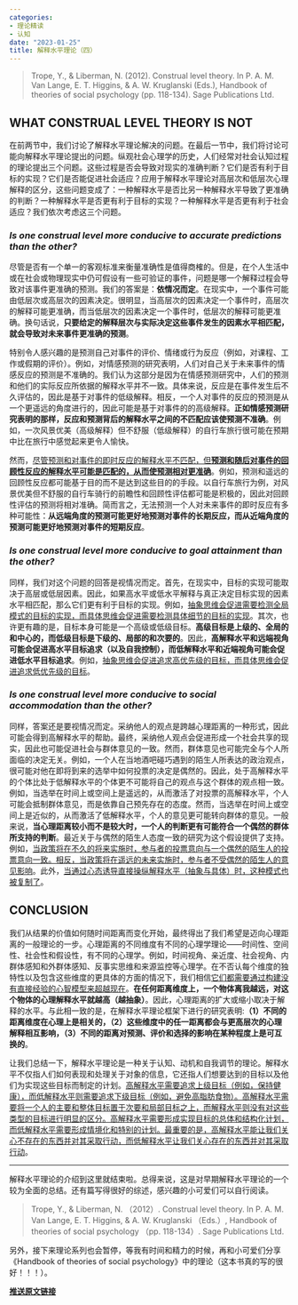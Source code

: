 ```yaml
---
categories:
- 理论精读
- 认知
date: "2023-01-25"
title: 解释水平理论（四）
---
```


> Trope, Y., & Liberman, N. (2012). Construal level theory. In P. A. M. Van Lange, E. T. Higgins, & A. W. Kruglanski (Eds.), Handbook of theories of social psychology (pp. 118-134). Sage Publications Ltd. 

<!--more-->

## WHAT CONSTRUAL LEVEL THEORY IS NOT 

在前两节中，我们讨论了解释水平理论解决的问题。在最后一节中，我们将讨论可能向解释水平理论提出的问题。纵观社会心理学的历史，人们经常对社会认知过程的理论提出三个问题。这些过程是否会导致对现实的准确判断？它们是否有利于目标的实现？它们是否能促进社会适应？应用于解释水平理论对高层次和低层次心理解释的区分，这些问题变成了：一种解释水平是否比另一种解释水平导致了更准确的判断？一种解释水平是否更有利于目标的实现？一种解释水平是否更有利于社会适应？我们依次考虑这三个问题。

### *Is one construal level more conducive to accurate predictions than the other?*

尽管是否有一个单一的客观标准来衡量准确性是值得商榷的。但是，在个人生活中或在社会或物理现实中仍可假设有一些可验证的事件，问题是哪一个解释过程会导致对该事件更准确的预测。我们的答案是：**依情况而定**。在现实中，一个事件可能由低层次或高层次的因素决定。很明显，当高层次的因素决定一个事件时，高层次的解释可能更准确，而当低层次的因素决定一个事件时，低层次的解释可能更准确。换句话说，**只要给定的解释层次与实际决定这些事件发生的因素水平相匹配，就会导致对未来事件更准确的预测**。

特别令人感兴趣的是预测自己对事件的评价、情绪或行为反应（例如，对课程、工作或假期的评价）。例如，对情感预测的研究表明，人们对自己关于未来事件的情感反应的预测是不准确的。我们认为这部分是因为在情感预测研究中，人们的预测和他们的实际反应所依据的解释水平并不一致。具体来说，反应是在事件发生后不久评估的，因此是基于对事件的低级解释。相反，一个人对事件的反应的预测是从一个更遥远的角度进行的，因此可能是基于对事件的的高级解释。**正如情感预测研究表明的那样，反应和预测背后的解释水平之间的不匹配应该使预测不准确**。例如，一次风景优美（高级解释）但不舒服（低级解释）的自行车旅行很可能在预期中比在旅行中感觉起来更令人愉快。

然而，<u>尽管预测和对事件的即时反应的解释水平不匹配，但**预测和随后对事件的回顾性反应的解释水平可能是匹配的，从而使预测相对更准确**</u>。例如，预测和遥远的回顾性反应都可能基于目的而不是达到这些目的的手段。以自行车旅行为例，对风景优美但不舒服的自行车骑行的前瞻性和回顾性评估都可能是积极的，因此对回顾性评估的预测将相对准确。简而言之，无法预测一个人对未来事件的即时反应有多种可能性：**从远端角度的预测可能更好地预测对事件的长期反应，而从近端角度的预测可能更好地预测对事件的短期反应**。

### *Is one construal level more conducive to goal attainment than the other?*

同样，我们对这个问题的回答是视情况而定。首先，在现实中，目标的实现可能取决于高层或低层因素。因此，如果高水平或低水平解释与真正决定目标实现的因素水平相匹配，那么它们更有利于目标的实现。例如，<u>抽象思维会促进需要检测全局模式的目标的实现，而具体思维会促进需要检测具体细节的目标的实现</u>。其次，也许更有趣的是，目标本身可能是一个高级或低级目标。**高级目标是上级的、全局的和中心的，而低级目标是下级的、局部的和次要的**。因此，**高解释水平和远端视角可能会促进高水平目标追求（以及自我控制），而低解释水平和近端视角可能会促进低水平目标追求**。例如，<u>抽象思维会促进追求高优先级的目标，而具体思维会促进追求低优先级的目标</u>。

### *Is one construal level more conducive to social accommodation than the other?* 

同样，答案还是要视情况而定。采纳他人的观点是跨越心理距离的一种形式，因此可能会得到高解释水平的帮助。最终，采纳他人观点会促进形成一个社会共享的现实，因此也可能促进社会与群体意见的一致。然而，群体意见也可能完全与个人所面临的决定无关。例如，一个人在当地酒吧碰巧遇到的陌生人所表达的政治观点，很可能对他在即将到来的选举中如何投票的决定是偶然的。因此，处于高解释水平的个体比处于低解释水平的个体更不可能将自己的观点与这个群体的观点相一致。例如，当选举在时间上或空间上是遥远的，从而激活了对投票的高解释水平，个人可能会抵制群体意见，而是依靠自己预先存在的态度。然而，当选举在时间上或空间上是近似的，从而激活了低解释水平，个人的意见更可能转向群体的意见。一般来说，**当心理距离较小而不是较大时，一个人的判断更有可能符合一个偶然的群体所支持的判断**。最近关于与偶然的陌生人态度一致的研究为这个假设提供了支持。例如，<u>当政策将在不久的将来实施时，参与者的投票意向与一个偶然的陌生人的投票意向一致。相反，当政策将在遥远的未来实施时，参与者不受偶然的陌生人的意见影响</u>。此外，<u>当通过心态诱导直接操纵解释水平（抽象与具体）时，这种模式也被复制了</u>。

## CONCLUSION

我们从结果的价值如何随时间距离而变化开始，最终得出了我们希望是迈向心理距离的一般理论的一步。心理距离的不同维度有不同的心理学理论——时间性、空间性、社会性和假设性，有不同的心理学。例如，时间视角、亲近度、社会视角、内群体感知和外群体感知、反事实思维和来源监控等心理学。在不否认每个维度的独特性以及包含这些维度的更具体的方面的情况下，我们相信<u>它们都需要通过构建没有直接经验的心智模型来超越现在</u>。**在任何距离维度上，一个物体离我越远，对这个物体的心理解释水平就越高（越抽象）**。因此，心理距离的扩大或缩小取决于解释的水平。与此相一致的是，在解释水平理论框架下进行的研究表明:**（1）不同的距离维度在心理上是相关的，（2）这些维度中的任一距离都会与更高层次的心理解释相互影响，（3）不同的距离对预测、评价和选择的影响在某种程度上是可互换的**。

让我们总结一下，解释水平理论是一种关于认知、动机和自我调节的理论。解释水平不仅指人们如何表现和处理关于对象的信息，它还指人们想要达到的目标以及他们为实现这些目标而制定的计划。<u>高解释水平需要追求上级目标（例如，保持健康），而低解释水平则需要追求下级目标（例如，避免高脂肪食物）。高解释水平需要将一个人的主要和整体目标置于次要和局部目标之上，而解释水平则没有对这些类型的目标进行明显的区分。高解释水平需要形成实现目标的总体和结构化计划，而低解释水平需要形成情境化和特别的计划。最重要的是，高解释水平能让我们关心不存在的东西并对其采取行动，而低解释水平让我们关心存在的东西并对其采取行动</u>。

---
解释水平理论的介绍到这里就结束啦。总得来说，这是对早期解释水平理论的一个较为全面的总结。还有篇写得很好的综述，感兴趣的小可爱们可以自行阅读。

> Trope, Y., & Liberman, N. （2012）. Construal level theory. In P. A. M. Van Lange, E. T. Higgins, & A. W. Kruglanski （Eds.）, Handbook of theories of social psychology （pp. 118-134）. Sage Publications Ltd. 

另外，接下来理论系列也会暂停，等我有时间和精力的时候，再和小可爱们分享《Handbook of theories of social psychology》中的理论（这本书真的写的很好！！！）。

**[推送原文链接](https://mp.weixin.qq.com/s?__biz=MzIwMDk1OTM2OQ==&mid=2247487907&idx=1&sn=d150539474e52f896b0abaf4f028dad0&chksm=96f46545a183ec536350303eaca333e8852d6a8279ed0f11aa33137ca0fb19e0b9d8ff359a92&token=272120828&lang=zh_CN#rd)**

